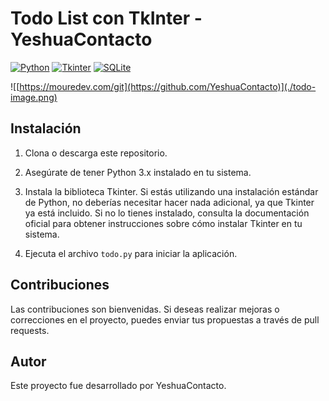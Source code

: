 # Todo List con TkInter - YeshuaContacto
[![Python](https://img.shields.io/badge/Python-3776AB?style=for-the-badge&logo=python&logoColor=white&labelColor=101010)]()
[![Tkinter](https://img.shields.io/badge/Tkinter-FFD700?style=for-the-badge&logo=tkinter&logoColor=white&labelColor=101010)]()
[![SQLite](https://img.shields.io/badge/SQLite-003B57?style=for-the-badge&logo=sqlite&logoColor=white&labelColor=101010)]()

![[https://mouredev.com/git](https://github.com/YeshuaContacto)](./todo-image.png)

## Instalación

1. Clona o descarga este repositorio.

2. Asegúrate de tener Python 3.x instalado en tu sistema.

3. Instala la biblioteca Tkinter. Si estás utilizando una instalación estándar de Python, no deberías necesitar hacer nada adicional, ya que Tkinter ya está incluido. Si no lo tienes instalado, consulta la documentación oficial para obtener instrucciones sobre cómo instalar Tkinter en tu sistema.

4. Ejecuta el archivo `todo.py` para iniciar la aplicación.


## Contribuciones

Las contribuciones son bienvenidas. Si deseas realizar mejoras o correcciones en el proyecto, puedes enviar tus propuestas a través de pull requests.

## Autor

Este proyecto fue desarrollado por YeshuaContacto.
